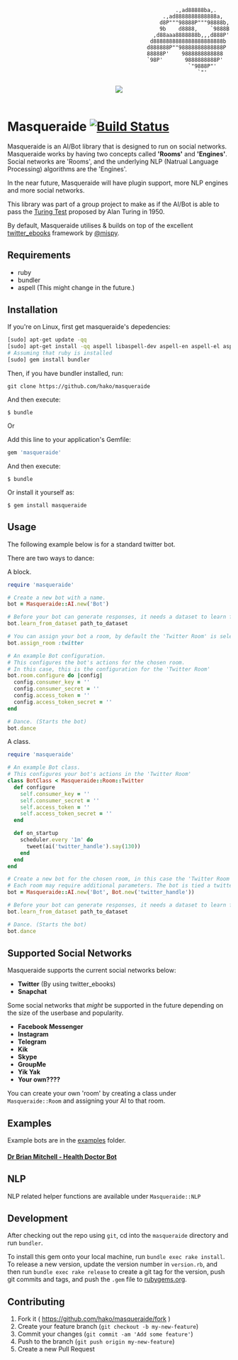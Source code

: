 ```
											         .,ad88888ba,.
											     .,ad8888888888888a,
											    d8P"""98888P"""98888b,
											    9b    d8888,    `9888B
											  ,d88aaa8888888b,,,d888P'
											 d8888888888888888888888b
											d888888P""98888888888888P
											88888P'    9888888888888
											`98P'       9888888888P'
											             `"9888P"'
											                `"'
```

<h3 align="center">
  <img src="https://cloud.githubusercontent.com/assets/2040416/15059964/7d95a376-131e-11e6-9d67-5878553a182c.png">
  <br><br>
</h3>

# Masqueraide [![Build Status](https://travis-ci.com/hako/masqueraide.svg?token=bJfam1KHVz8SidpzxUbF&branch=master)](https://travis-ci.com/hako/masqueraide)

Masqueraide is an AI/Bot library that is designed to run on social networks. Masqueraide works by having two concepts called **'Rooms'** and **'Engines'**. Social networks are 'Rooms', and the underlying NLP (Natrual Language Processing) algorithms are the 'Engines'.

In the near future, Masqueraide will have plugin support, more NLP engines and more social networks.

This library was part of a group project to make as if the AI/Bot is able to pass the [Turing Test](https://en.wikipedia.org/wiki/Turing_test) proposed by Alan Turing in 1950.

By default, Masqueraide utilises & builds on top of the excellent [twitter_ebooks](https://github.com/mispy/twitter_ebooks) framework by [@mispy](http://github.com/mispy).


## Requirements

+ ruby
+ bundler
+ aspell (This might change in the future.)

## Installation

If you're on Linux, first get masqueraide's depedencies:

```sh
[sudo] apt-get update -qq
[sudo] apt-get install -qq aspell libaspell-dev aspell-en aspell-el aspell-nl
# Assuming that ruby is installed
[sudo] gem install bundler
```

Then, if you have bundler installed, run:

`git clone https://github.com/hako/masqueraide`

And then execute:

    $ bundle
	
Or

Add this line to your application's Gemfile:

```ruby
gem 'masqueraide'
```

And then execute:

    $ bundle

Or install it yourself as:

    $ gem install masqueraide

## Usage

The following example below is for a standard twitter bot.

There are two ways to dance:

A block.

```ruby
require 'masqueraide'

# Create a new bot with a name.
bot = Masqueraide::AI.new('Bot')

# Before your bot can generate responses, it needs a dataset to learn from.
bot.learn_from_dataset path_to_dataset

# You can assign your bot a room, by default the 'Twitter Room' is selected.
bot.assign_room :twitter

# An example Bot configuration.
# This configures the bot's actions for the chosen room.
# In this case, this is the configuration for the 'Twitter Room'
bot.room.configure do |config|
  config.consumer_key = ''
  config.consumer_secret = ''
  config.access_token = ''
  config.access_token_secret = ''
end

# Dance. (Starts the bot)
bot.dance
```

A class.

```ruby
require 'masqueraide'

# An example Bot class.
# This configures your bot's actions in the 'Twitter Room'
class BotClass < Masqueraide::Room::Twitter
  def configure
    self.consumer_key = ''
    self.consumer_secret = ''
    self.access_token = ''
    self.access_token_secret = ''
  end

  def on_startup
    scheduler.every '1m' do
      tweet(ai('twitter_handle').say(130))
    end
  end
end

# Create a new bot for the chosen room, in this case the 'Twitter Room'
# Each room may require additional parameters. The bot is tied a twitter handle.
bot = Masqueraide::AI.new('Bot', Bot.new('twitter_handle'))

# Before your bot can generate responses, it needs a dataset to learn from.
bot.learn_from_dataset path_to_dataset

# Dance. (Starts the bot)
bot.dance
```

## Supported Social Networks

Masqueraide supports the current social networks below:

+ **Twitter** (By using twitter_ebooks)
+ **Snapchat**

Some social networks that _might_ be supported in the future depending on the size of the userbase and popularity.

+ **Facebook Messenger**
+ **Instagram**
+ **Telegram**
+ **Kik**
+ **Skype**
+ **GroupMe**
+ **Yik Yak**
+ **Your own????**


You can create your own 'room' by creating a class under `Masqueraide::Room` and assigning your AI to that room.

## Examples

Example bots are in the [examples](https://github.com/hako/masqueraide/tree/master/examples/drbrianmitchell) folder.
#### [Dr Brian Mitchell - Health Doctor Bot](https://github.com/hako/masqueraide/tree/master/examples/drbrianmitchell)

## NLP

NLP related helper functions are available under `Masqueraide::NLP`

## Development

After checking out the repo using `git`, cd into the `masqueraide` directory and run `bundler`.

To install this gem onto your local machine, run `bundle exec rake install`. To release a new version, update the version number in `version.rb`, and then run `bundle exec rake release` to create a git tag for the version, push git commits and tags, and push the `.gem` file to [rubygems.org](https://rubygems.org).

## Contributing

1. Fork it ( https://github.com/hako/masqueraide/fork )
2. Create your feature branch (`git checkout -b my-new-feature`)
3. Commit your changes (`git commit -am 'Add some feature'`)
4. Push to the branch (`git push origin my-new-feature`)
5. Create a new Pull Request
